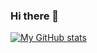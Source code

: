 ### Hi there 👋

[![My GitHub stats](https://github-readme-stats.vercel.app/api?username=namekinggamerboy&show_icons=true&count_private=false)](https://github.com/namekinggamerboy/namekinggamerboy)
